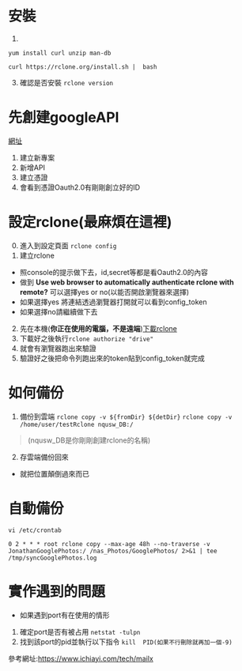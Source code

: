 # 安裝
1. 
```yum install curl unzip man-db```

```curl https://rclone.org/install.sh |  bash```

3. 確認是否安裝
```rclone version```

# 先創建googleAPI
[網址](https://console.developers.google.com/)
1. 建立新專案
2. 新增API
3. 建立憑證
4. 會看到憑證Oauth2.0有剛剛創立好的ID

# 設定rclone(最麻煩在這裡)
0. 進入到設定頁面 
```rclone config```
1. 建立rclone
- 照console的提示做下去，id,secret等都是看Oauth2.0的內容
- 做到 __**Use web browser to automatically authenticate rclone with remote?**__ 可以選擇yes or no(以能否開啟瀏覽器來選擇)
- 如果選擇yes 將連結透過瀏覽器打開就可以看到config_token
- 如果選擇no請繼續做下去
2. 先在本機(__**你正在使用的電腦，不是遠端**__)[下載rclone](https://rclone.org/downloads/)
3. 下載好之後執行```rclone authorize "drive" ```
4. 就會有瀏覽器跑出來驗證
4. 驗證好之後把命令列跑出來的token貼到config_token就完成

# 如何備份 
1. 備份到雲端
```rclone copy -v ${fromDir} ${detDir}```
```rclone copy -v /home/user/testRclone nqusw_DB:/ ```
>(nqusw_DB是你剛剛創建rclone的名稱)
2. 存雲端備份回來
- 就把位置顛倒過來而已

# 自動備份

```vi /etc/crontab ```
```
0 2 * * * root rclone copy --max-age 48h --no-traverse -v JonathanGooglePhotos:/ /nas_Photos/GooglePhotos/ 2>&1 | tee /tmp/syncGooglePhotos.log
```
# 實作遇到的問題
- 如果遇到port有在使用的情形
1. 確定port是否有被占用
```netstat -tulpn```
2. 找到該port的pid並執行以下指令
```kill  PID(如果不行刪除就再加一個-9)```





參考網址:https://www.ichiayi.com/tech/mailx
